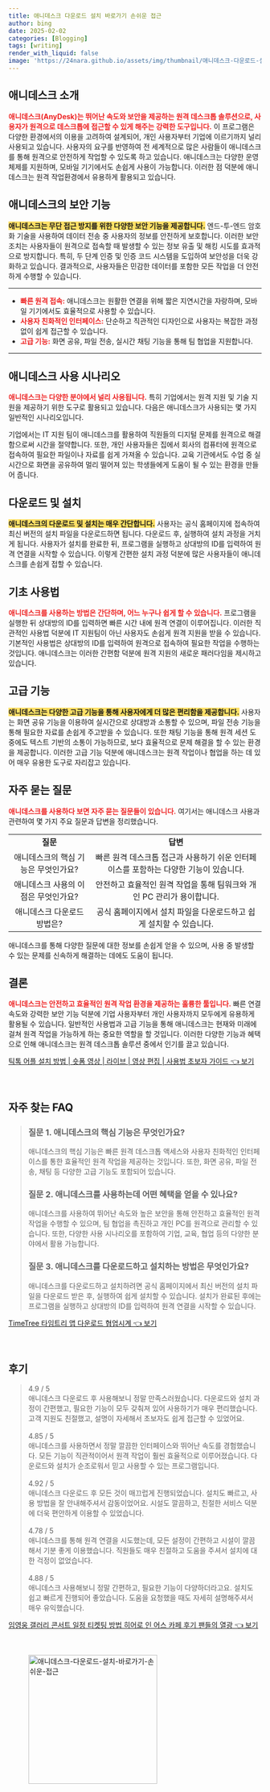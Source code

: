```yaml
---
title: 애니데스크 다운로드 설치 바로가기 손쉬운 접근
author: bing
date: 2025-02-02
categories: [Blogging]
tags: [writing]
render_with_liquid: false
image: 'https://24nara.github.io/assets/img/thumbnail/애니데스크-다운로드-설치-바로가기-손쉬운-접근.webp'
---
```



<h2 id='애니데스크_소개'>애니데스크 소개</h2>

<p><b><span style="color: #ee2323;">애니데스크(AnyDesk)는 뛰어난 속도와 보안을 제공하는 원격 데스크톱 솔루션으로, 사용자가 원격으로 데스크톱에 접근할 수 있게 해주는 강력한 도구입니다.</span></b> 이 프로그램은 다양한 환경에서의 이용을 고려하여 설계되어, 개인 사용자부터 기업에 이르기까지 널리 사용되고 있습니다. 사용자의 요구를 반영하여 전 세계적으로 많은 사람들이 애니데스크를 통해 원격으로 안전하게 작업할 수 있도록 하고 있습니다. 애니데스크는 다양한 운영 체제를 지원하며, 모바일 기기에서도 손쉽게 사용이 가능합니다. 이러한 점 덕분에 애니데스크는 원격 작업환경에서 유용하게 활용되고 있습니다.</p>

<h2 id='보안_기능'>애니데스크의 보안 기능</h2>

<p><b><span style="background-color: #ffe066;">애니데스크는 무단 접근 방지를 위한 다양한 보안 기능을 제공합니다.</span></b> 엔드-투-엔드 암호화 기술을 사용하여 데이터 전송 중 사용자의 정보를 안전하게 보호합니다. 이러한 보안 조치는 사용자들이 원격으로 접속할 때 발생할 수 있는 정보 유출 및 해킹 시도를 효과적으로 방지합니다. 특히, 두 단계 인증 및 인증 코드 시스템을 도입하여 보안성을 더욱 강화하고 있습니다. 결과적으로, 사용자들은 민감한 데이터를 포함한 모든 작업을 더 안전하게 수행할 수 있습니다.</p>

<hr />

<ul>
    <li><b><span style="color: #ee2323;">빠른 원격 접속:</span></b> 애니데스크는 원활한 연결을 위해 짧은 지연시간을 자랑하며, 모바일 기기에서도 효율적으로 사용할 수 있습니다.</li>
    <li><b><span style="color: #ee2323;">사용자 친화적인 인터페이스:</span></b> 단순하고 직관적인 디자인으로 사용자는 복잡한 과정 없이 쉽게 접근할 수 있습니다.</li>
    <li><b><span style="color: #ee2323;">고급 기능:</span></b> 화면 공유, 파일 전송, 실시간 채팅 기능을 통해 팀 협업을 지원합니다.</li>
</ul>

<hr />

<h2 id='사용_시나리오'>애니데스크 사용 시나리오</h2>

<p><b><span style="color: #ee2323;">애니데스크는 다양한 분야에서 널리 사용됩니다.</span></b> 특히 기업에서는 원격 지원 및 기술 지원을 제공하기 위한 도구로 활용되고 있습니다. 다음은 애니데스크가 사용되는 몇 가지 일반적인 시나리오입니다.</p>

<p>기업에서는 IT 지원 팀이 애니데스크를 활용하여 직원들의 디지털 문제를 원격으로 해결함으로써 시간을 절약합니다. 또한, 개인 사용자들은 집에서 회사의 컴퓨터에 원격으로 접속하여 필요한 파일이나 자료를 쉽게 가져올 수 있습니다. 교육 기관에서도 수업 중 실시간으로 화면을 공유하여 멀리 떨어져 있는 학생들에게 도움이 될 수 있는 환경을 만들어 줍니다.</p>

<h2 id='다운로드_및_설치'>다운로드 및 설치</h2>

<p><b><span style="background-color: #ffe066;">애니데스크의 다운로드 및 설치는 매우 간단합니다.</span></b> 사용자는 공식 홈페이지에 접속하여 최신 버전의 설치 파일을 다운로드하면 됩니다. 다운로드 후, 실행하여 설치 과정을 거치게 됩니다. 사용자가 설치를 완료한 뒤, 프로그램을 실행하고 상대방의 ID를 입력하여 원격 연결을 시작할 수 있습니다. 이렇게 간편한 설치 과정 덕분에 많은 사용자들이 애니데스크를 손쉽게 접할 수 있습니다.</p>

<h2 id='기초_사용법'>기초 사용법</h2>

<p><b><span style="color: #ee2323;">애니데스크를 사용하는 방법은 간단하며, 어느 누구나 쉽게 할 수 있습니다.</span></b> 프로그램을 실행한 뒤 상대방의 ID를 입력하면 빠른 시간 내에 원격 연결이 이루어집니다. 이러한 직관적인 사용법 덕분에 IT 지원팀이 아닌 사용자도 손쉽게 원격 지원을 받을 수 있습니다. 기본적인 사용법은 상대방의 ID를 입력하여 원격으로 접속하여 필요한 작업을 수행하는 것입니다. 애니데스크는 이러한 간편함 덕분에 원격 지원의 새로운 패러다임을 제시하고 있습니다.</p>

<h2 id='고급_기능'>고급 기능</h2>

<p><b><span style="background-color: #ffe066;">애니데스크는 다양한 고급 기능을 통해 사용자에게 더 많은 편리함을 제공합니다.</span></b> 사용자는 화면 공유 기능을 이용하여 실시간으로 상대방과 소통할 수 있으며, 파일 전송 기능을 통해 필요한 자료를 손쉽게 주고받을 수 있습니다. 또한 채팅 기능을 통해 원격 세션 도중에도 텍스트 기반의 소통이 가능하므로, 보다 효율적으로 문제 해결을 할 수 있는 환경을 제공합니다. 이러한 고급 기능 덕분에 애니데스크는 원격 작업이나 협업을 하는 데 있어 매우 유용한 도구로 자리잡고 있습니다.</p>

<h2 id='자주_묻는_질문'>자주 묻는 질문</h2>

<p><b><span style="color: #ee2323;">애니데스크를 사용하다 보면 자주 묻는 질문들이 있습니다.</span></b> 여기서는 애니데스크 사용과 관련하여 몇 가지 주요 질문과 답변을 정리했습니다.</p>

<table>
    <tr>
        <td style="text-align: center; height: 17px;"><b>질문</b></td>
        <td style="text-align: center; height: 17px;"><b>답변</b></td>
    </tr>
    <tr>
        <td style="text-align: center; height: 17px;">애니데스크의 핵심 기능은 무엇인가요?</td>
        <td style="text-align: center; height: 17px;">빠른 원격 데스크톱 접근과 사용하기 쉬운 인터페이스를 포함하는 다양한 기능이 있습니다.</td>
    </tr>
    <tr>
        <td style="text-align: center; height: 17px;">애니데스크 사용의 이점은 무엇인가요?</td>
        <td style="text-align: center; height: 17px;">안전하고 효율적인 원격 작업을 통해 팀워크와 개인 PC 관리가 용이합니다.</td>
    </tr>
    <tr>
        <td style="text-align: center; height: 17px;">애니데스크 다운로드 방법은?</td>
        <td style="text-align: center; height: 17px;">공식 홈페이지에서 설치 파일을 다운로드하고 쉽게 설치할 수 있습니다.</td>
    </tr>
</table>

<p>애니데스크를 통해 다양한 질문에 대한 정보를 손쉽게 얻을 수 있으며, 사용 중 발생할 수 있는 문제를 신속하게 해결하는 데에도 도움이 됩니다.</p>

<h2 id='결론'>결론</h2>

<p><b><span style="color: #ee2323;">애니데스크는 안전하고 효율적인 원격 작업 환경을 제공하는 훌륭한 툴입니다.</span></b> 빠른 연결 속도와 강력한 보안 기능 덕분에 기업 사용자부터 개인 사용자까지 모두에게 유용하게 활용될 수 있습니다. 일반적인 사용법과 고급 기능을 통해 애니데스크는 현재와 미래에 걸쳐 원격 작업을 가능하게 하는 중요한 역할을 할 것입니다. 이러한 다양한 기능과 혜택으로 인해 애니데스크는 원격 데스크톱 솔루션 중에서 인기를 끌고 있습니다.</p>


<p><a class="click-button" title="틱톡 어플 설치 방법 | 숏폼 영상 | 라이브 | 영상 편집 | 사용법 초보자 가이드" href="https://24nara.github.io/posts/%ED%8B%B1%ED%86%A1-%EC%96%B4%ED%94%8C-%EC%84%A4%EC%B9%98-%EB%B0%A9%EB%B2%95-%EC%88%8F%ED%8F%BC-%EC%98%81%EC%83%81-%EB%9D%BC%EC%9D%B4%EB%B8%8C-%EC%98%81%EC%83%81-%ED%8E%B8%EC%A7%91-%EC%82%AC%EC%9A%A9%EB%B2%95-%EC%B4%88%EB%B3%B4%EC%9E%90-%EA%B0%80%EC%9D%B4%EB%93%9C/" rel="dofollow">틱톡 어플 설치 방법 | 숏폼 영상 | 라이브 | 영상 편집 | 사용법 초보자 가이드 👈 보기</a></p><br>
<h2 id='자주_찾는_FAQ'>자주 찾는 FAQ</h2>
<div itemscope="" itemtype="https://schema.org/FAQPage"> 
<blockquote> 
<div itemscope="" itemprop="mainEntity" itemtype="https://schema.org/Question"> 
<h3 itemprop="name">질문 1. 애니데스크의 핵심 기능은 무엇인가요?</h3> 
<div itemscope="" itemprop="acceptedAnswer" itemtype="https://schema.org/Answer"> 
<span itemprop="text"> <p>애니데스크의 핵심 기능은 빠른 원격 데스크톱 액세스와 사용자 친화적인 인터페이스를 통한 효율적인 원격 작업을 제공하는 것입니다. 또한, 화면 공유, 파일 전송, 채팅 등 다양한 고급 기능도 포함되어 있습니다.</p> </span> 
</div> 
</div> 
<div itemscope="" itemprop="mainEntity" itemtype="https://schema.org/Question"> 
<h3 itemprop="name">질문 2. 애니데스크를 사용하는데 어떤 혜택을 얻을 수 있나요?</h3> 
<div itemscope="" itemprop="acceptedAnswer" itemtype="https://schema.org/Answer"> 
<span itemprop="text"> <p>애니데스크를 사용하여 뛰어난 속도와 높은 보안을 통해 안전하고 효율적인 원격 작업을 수행할 수 있으며, 팀 협업을 촉진하고 개인 PC를 원격으로 관리할 수 있습니다. 또한, 다양한 사용 시나리오를 포함하여 기업, 교육, 협업 등의 다양한 분야에서 활용 가능합니다.</p> </span> 
</div> 
</div> 
<div itemscope="" itemprop="mainEntity" itemtype="https://schema.org/Question"> 
<h3 itemprop="name">질문 3. 애니데스크를 다운로드하고 설치하는 방법은 무엇인가요?</h3> 
<div itemscope="" itemprop="acceptedAnswer" itemtype="https://schema.org/Answer"> 
<span itemprop="text"> <p>애니데스크를 다운로드하고 설치하려면 공식 홈페이지에서 최신 버전의 설치 파일을 다운로드 받은 후, 실행하여 쉽게 설치할 수 있습니다. 설치가 완료된 후에는 프로그램을 실행하고 상대방의 ID를 입력하여 원격 연결을 시작할 수 있습니다.</p> </span> 
</div> 
</div> 
</blockquote> 
</div>
<p><a class="click-button" title="TimeTree 타임트리 앱 다운로드 협업시계" href="https://24nara.github.io/posts/TimeTree-%ED%83%80%EC%9E%84%ED%8A%B8%EB%A6%AC-%EC%95%B1-%EB%8B%A4%EC%9A%B4%EB%A1%9C%EB%93%9C-%ED%98%91%EC%97%85%EC%8B%9C%EA%B3%84/" rel="dofollow">TimeTree 타임트리 앱 다운로드 협업시계 👈 보기</a></p><br>
<h2 id='후기'>후기</h2>
<div itemscope itemtype="https://schema.org/Product">
  <blockquote>
  <div itemprop="review" itemscope itemtype="https://schema.org/Review">
      <div itemprop="reviewRating" itemscope itemtype="https://schema.org/Rating"> <span itemprop="ratingValue">4.9</span> / <span itemprop="bestRating">5</span> </div>
      <span itemprop="reviewBody">애니데스크 다운로드 후 사용해보니 정말 만족스러웠습니다. 다운로드와 설치 과정이 간편했고, 필요한 기능이 모두 갖춰져 있어 사용하기가 매우 편리했습니다. 고객 지원도 친절했고, 설명이 자세해서 초보자도 쉽게 접근할 수 있었어요.</span>
  </div>
  <br>
  <div itemprop="review" itemscope itemtype="https://schema.org/Review">
      <div itemprop="reviewRating" itemscope itemtype="https://schema.org/Rating"> <span itemprop="ratingValue">4.85</span> / <span itemprop="bestRating">5</span> </div>
      <span itemprop="reviewBody">애니데스크를 사용하면서 정말 깔끔한 인터페이스와 뛰어난 속도를 경험했습니다. 모든 기능이 직관적이어서 원격 작업이 훨씬 효율적으로 이루어졌습니다. 다운로드와 설치가 순조로워서 믿고 사용할 수 있는 프로그램입니다.</span>
  </div>
  <br>
  <div itemprop="review" itemscope itemtype="https://schema.org/Review">
      <div itemprop="reviewRating" itemscope itemtype="https://schema.org/Rating"> <span itemprop="ratingValue">4.92</span> / <span itemprop="bestRating">5</span> </div>
      <span itemprop="reviewBody">애니데스크 다운로드 후 모든 것이 매끄럽게 진행되었습니다. 설치도 빠르고, 사용 방법을 잘 안내해주셔서 감동이었어요. 시설도 깔끔하고, 친절한 서비스 덕분에 더욱 편안하게 이용할 수 있었습니다.</span>
  </div>
  <br>
  <div itemprop="review" itemscope itemtype="https://schema.org/Review">
      <div itemprop="reviewRating" itemscope itemtype="https://schema.org/Rating"> <span itemprop="ratingValue">4.78</span> / <span itemprop="bestRating">5</span> </div>
      <span itemprop="reviewBody">애니데스크를 통해 원격 연결을 시도했는데, 모든 설정이 간편하고 시설이 깔끔해서 기분 좋게 이용했습니다. 직원들도 매우 친절하고 도움을 주셔서 설치에 대한 걱정이 없었습니다.</span>
  </div>
  <br>
  <div itemprop="review" itemscope itemtype="https://schema.org/Review">
      <div itemprop="reviewRating" itemscope itemtype="https://schema.org/Rating"> <span itemprop="ratingValue">4.88</span> / <span itemprop="bestRating">5</span> </div>
      <span itemprop="reviewBody">애니데스크 사용해보니 정말 간편하고, 필요한 기능이 다양하더라고요. 설치도 쉽고 빠르게 진행되어 좋았습니다. 도움을 요청했을 때도 자세히 설명해주셔서 매우 유익했습니다.</span>
  </div>
  </blockquote>
</div>
<p><a class="click-button" title="임영웅 갤러리 콘서트 일정 티켓팅 방법 히어로 인 어스 카페 후기 팬들의 열광" href="https://24nara.github.io/posts/%EC%9E%84%EC%98%81%EC%9B%85-%EA%B0%A4%EB%9F%AC%EB%A6%AC-%EC%BD%98%EC%84%9C%ED%8A%B8-%EC%9D%BC%EC%A0%95-%ED%8B%B0%EC%BC%93%ED%8C%85-%EB%B0%A9%EB%B2%95-%ED%9E%88%EC%96%B4%EB%A1%9C-%EC%9D%B8-%EC%96%B4%EC%8A%A4-%EC%B9%B4%ED%8E%98-%ED%9B%84%EA%B8%B0-%ED%8C%AC%EB%93%A4%EC%9D%98-%EC%97%B4%EA%B4%91/" rel="dofollow">임영웅 갤러리 콘서트 일정 티켓팅 방법 히어로 인 어스 카페 후기 팬들의 열광 👈 보기</a></p><br>
<figure class="image"><img src="https://24nara.github.io/assets/img/thumbnail/애니데스크-다운로드-설치-바로가기-손쉬운-접근.webp" alt="애니데스크-다운로드-설치-바로가기-손쉬운-접근" width="256" height="256"></figure>